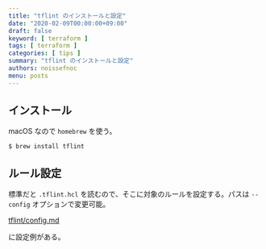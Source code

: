 ```yaml
---
title: "tflint のインストールと設定"
date: "2020-02-09T00:00:00+09:00"
draft: false
keyword: [ terraform ]
tags: [ terraform ]
categories: [ tips ]
summary: "tflint のインストールと設定"
authors: noissefnoc
menu: posts
---
```


## インストール

macOS なので `homebrew` を使う。

``` console
$ brew install tflint
```

## ルール設定

標準だと `.tflint.hcl` を読むので、そこに対象のルールを設定する。パスは `--config` オプションで変更可能。

[tflint/config.md](https://github.com/terraform-linters/tflint/blob/master/docs/guides/config.md)

に設定例がある。
